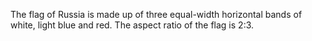 The flag of Russia is made up of three equal-width horizontal bands of white, light blue and red. The aspect ratio of the flag is 2:3.
